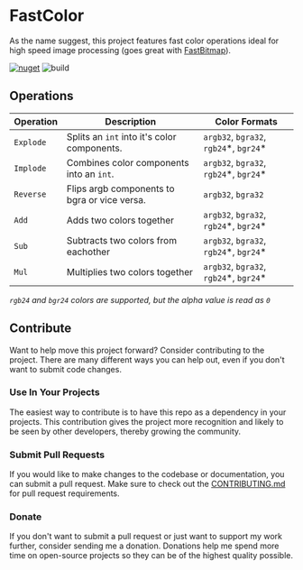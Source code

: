 # FastColor
As the name suggest, this project features fast color operations ideal for high speed image processing (goes great with [FastBitmap](http://github.com/hazdryx/FastBitmap)). 

[![nuget](https://img.shields.io/nuget/v/Hazdryx.FastColor.svg)](https://www.nuget.org/packages/Hazdryx.FastColor/)
![build](https://github.com/hazdryx/FastColor/actions/workflows/publish.yml/badge.svg)

## Operations
| Operation | Description                                  | Color Formats                            |
| --------- | -------------------------------------------- | ---------------------------------------- |
| `Explode` | Splits an `int` into it's color components.  | `argb32`, `bgra32`, `rgb24`\*, `bgr24`\* |
| `Implode` | Combines color components into an `int`.     | `argb32`, `bgra32`, `rgb24`\*, `bgr24`\* |
| `Reverse` | Flips argb components to bgra or vice versa. | `argb32`, `bgra32`                       |
| `Add`     | Adds two colors together                     | `argb32`, `bgra32`, `rgb24`\*, `bgr24`\* |
| `Sub`     | Subtracts two colors from eachother          | `argb32`, `bgra32`, `rgb24`\*, `bgr24`\* |
| `Mul`     | Multiplies two colors together               | `argb32`, `bgra32`, `rgb24`\*, `bgr24`\* |

*`rgb24` and `bgr24` colors are supported, but the alpha value is read as `0`*

## Contribute
Want to help move this project forward? Consider contributing to the project. There are many different ways you can help out, even if you don't want to submit code changes.

### Use In Your Projects
The easiest way to contribute is to have this repo as a dependency in your projects. This contribution gives the project more recognition and likely to be seen by other developers, thereby growing the community.

### Submit Pull Requests
If you would like to make changes to the codebase or documentation, you can submit a pull request. Make sure to check out the [CONTRIBUTING.md](./CONTRIBUTING.md) for pull request requirements.

### Donate
If you don't want to submit a pull request or just want to support my work further, consider sending me a donation. Donations help me spend more time on open-source projects so they can be of the highest quality possible.
